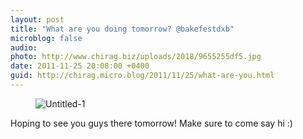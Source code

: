 ```yaml
---
layout: post
title: "What are you doing tomorrow? @bakefestdxb"
microblog: false
audio: 
photo: http://www.chirag.biz/uploads/2018/9655255df5.jpg
date: 2011-11-25 20:08:00 +0400
guid: http://chirag.micro.blog/2011/11/25/what-are-you.html
---
```

<figure><img alt="Untitled-1" src="http://www.chirag.biz/uploads/2018/9655255df5.jpg"></figure><p>Hoping to see you guys there tomorrow! Make sure to come say hi :)</p>
